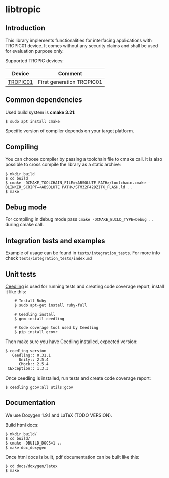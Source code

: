 # libtropic

## Introduction

This library implements functionalities for interfacing applications with TROPIC01 device. It comes without any security claims and shall be used for evaluation purpose only.

Supported TROPIC devices:

|Device                                                  |Comment                                               |
|--------------------------------------------------------|------------------------------------------------------|
|[TROPIC01](https://www.tropicsquare.com/TROPIC01)       | First generation TROPIC01                            |

## Common dependencies

Used build system is **cmake 3.21**:

```
$ sudo apt install cmake
```
Specific version of compiler depends on your target platform. 

## Compiling

You can choose compiler by passing a toolchain file to cmake call.
It is also possible to cross compile the library as a static archive:

```
$ mkdir build
$ cd build
$ cmake -DCMAKE_TOOLCHAIN_FILE=<ABSOLUTE PATH>/toolchain.cmake -DLINKER_SCRIPT=<ABSOLUTE PATH>/STM32F429ZITX_FLASH.ld ..
$ make
```

## Debug mode

For compiling in debug mode pass `cmake -DCMAKE_BUILD_TYPE=Debug ..` during cmake call.

## Integration tests and examples

Example of usage can be found in `tests/integration_tests`. For more info check `tests/integration_tests/index.md`


## Unit tests

[Ceedling](https://www.throwtheswitch.com) is used for running tests and creating code coverage report, install it like this:

```
    # Install Ruby
    $ sudo apt-get install ruby-full

    # Ceedling install
    $ gem install ceedling

    # Code coverage tool used by Ceedling
    $ pip install gcovr
```

Then make sure you have Ceedling installed, expected version:

```
$ ceedling version
   Ceedling:: 0.31.1
      Unity:: 2.5.4
      CMock:: 2.5.4
 CException:: 1.3.3

```

Once ceedling is installed, run tests and create code coverage report:

```
$ ceedling gcov:all utils:gcov
```
## Documentation

We use Doxygen 1.9.1 and LaTeX (TODO VERSION).

Build html docs:
```
$ mkdir build/
$ cd build/
$ cmake -DBUILD_DOCS=1 ..
$ make doc_doxygen
```
Once html docs is built, pdf documentation can be built like this:
```
$ cd docs/doxygen/latex
$ make
```
